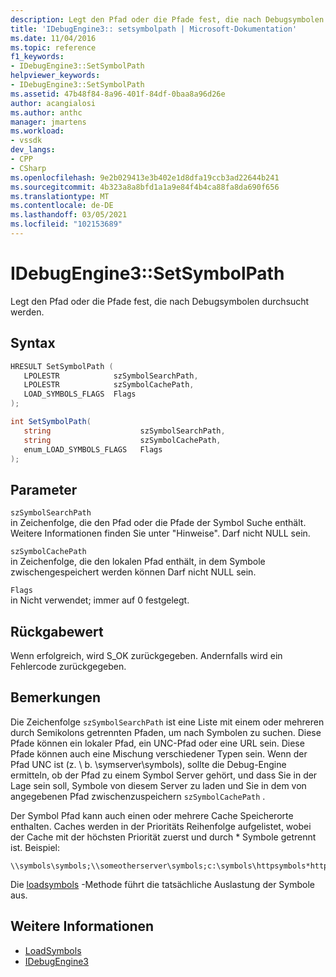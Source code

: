 ```yaml
---
description: Legt den Pfad oder die Pfade fest, die nach Debugsymbolen durchsucht werden.
title: 'IDebugEngine3:: setsymbolpath | Microsoft-Dokumentation'
ms.date: 11/04/2016
ms.topic: reference
f1_keywords:
- IDebugEngine3::SetSymbolPath
helpviewer_keywords:
- IDebugEngine3::SetSymbolPath
ms.assetid: 47b48f84-8a96-401f-84df-0baa8a96d26e
author: acangialosi
ms.author: anthc
manager: jmartens
ms.workload:
- vssdk
dev_langs:
- CPP
- CSharp
ms.openlocfilehash: 9e2b029413e3b402e1d8dfa19ccb3ad22644b241
ms.sourcegitcommit: 4b323a8a8bfd1a1a9e84f4b4ca88fa8da690f656
ms.translationtype: MT
ms.contentlocale: de-DE
ms.lasthandoff: 03/05/2021
ms.locfileid: "102153689"
---
```

# <a name="idebugengine3setsymbolpath"></a>IDebugEngine3::SetSymbolPath
Legt den Pfad oder die Pfade fest, die nach Debugsymbolen durchsucht werden.

## <a name="syntax"></a>Syntax

```cpp
HRESULT SetSymbolPath (
   LPOLESTR            szSymbolSearchPath,
   LPOLESTR            szSymbolCachePath,
   LOAD_SYMBOLS_FLAGS  Flags
);
```

```csharp
int SetSymbolPath(
   string                    szSymbolSearchPath,
   string                    szSymbolCachePath,
   enum_LOAD_SYMBOLS_FLAGS   Flags
);
```

## <a name="parameters"></a>Parameter

`szSymbolSearchPath`\
in Zeichenfolge, die den Pfad oder die Pfade der Symbol Suche enthält. Weitere Informationen finden Sie unter "Hinweise". Darf nicht NULL sein.

`szSymbolCachePath`\
in Zeichenfolge, die den lokalen Pfad enthält, in dem Symbole zwischengespeichert werden können Darf nicht NULL sein.

`Flags`\
in Nicht verwendet; immer auf 0 festgelegt.

## <a name="return-value"></a>Rückgabewert
 Wenn erfolgreich, wird S_OK zurückgegeben. Andernfalls wird ein Fehlercode zurückgegeben.

## <a name="remarks"></a>Bemerkungen
 Die Zeichenfolge `szSymbolSearchPath` ist eine Liste mit einem oder mehreren durch Semikolons getrennten Pfaden, um nach Symbolen zu suchen. Diese Pfade können ein lokaler Pfad, ein UNC-Pfad oder eine URL sein. Diese Pfade können auch eine Mischung verschiedener Typen sein. Wenn der Pfad UNC ist (z. \\ b. \symserver\symbols), sollte die Debug-Engine ermitteln, ob der Pfad zu einem Symbol Server gehört, und dass Sie in der Lage sein soll, Symbole von diesem Server zu laden und Sie in dem von angegebenen Pfad zwischenzuspeichern `szSymbolCachePath` .

 Der Symbol Pfad kann auch einen oder mehrere Cache Speicherorte enthalten. Caches werden in der Prioritäts Reihenfolge aufgelistet, wobei der Cache mit der höchsten Priorität zuerst und durch * Symbole getrennt ist. Beispiel:

```
\\symbols\symbols;\\someotherserver\symbols;c:\symbols\httpsymbols*https://msdl.microsoft.com
```

 Die [loadsymbols](../../../extensibility/debugger/reference/idebugengine3-loadsymbols.md) -Methode führt die tatsächliche Auslastung der Symbole aus.

## <a name="see-also"></a>Weitere Informationen
- [LoadSymbols](../../../extensibility/debugger/reference/idebugengine3-loadsymbols.md)
- [IDebugEngine3](../../../extensibility/debugger/reference/idebugengine3.md)
